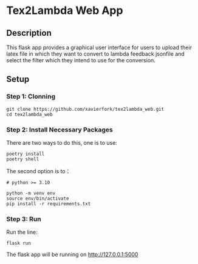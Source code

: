 # Tex2Lambda Web App
## Description
This flask app provides a graphical user interface for users to upload their latex file in which they want to convert to lambda feedback jsonfile and select the filter which they intend to use for the conversion. 
## Setup 
### Step 1: Clonning
```
git clone https://github.com/xavierfork/tex2lambda_web.git
cd tex2lambda_web

```
### Step 2: Install Necessary Packages
There are two ways to do this, one is to use:
```
poetry install
poetry shell
```
The second option is to：
```
# python >= 3.10

python -m venv env
source env/bin/activate
pip install -r requirements.txt
```
### Step 3: Run
Run the line:
```
flask run
```
The flask app will be running on http://127.0.0.1:5000
